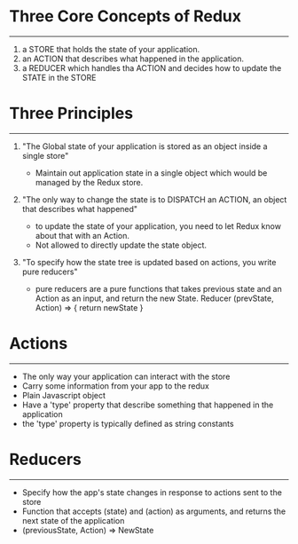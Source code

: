 # Three Core Concepts of Redux

---

1. a STORE that holds the state of your application.
2. an ACTION that describes what happened in the application.
3. a REDUCER which handles tha ACTION and decides how to update the STATE in the STORE

# Three Principles

---

1. "The Global state of your application is stored as an object inside a single store"

   - Maintain out application state in a single object which would be managed by the Redux store.

2. "The only way to change the state is to DISPATCH an ACTION, an object that describes what happened"

   - to update the state of your application, you need to let Redux know about that with an Action.
   - Not allowed to directly update the state object.

3. "To specify how the state tree is updated based on actions, you write pure reducers"
   - pure reducers are a pure functions that takes previous state and an Action as an input, and return the new State.
     Reducer (prevState, Action) => {
     return newState
     }

# Actions

---

- The only way your application can interact with the store
- Carry some information from your app to the redux
- Plain Javascript object
- Have a 'type' property that describe something that happened in the application
- the 'type' property is typically defined as string constants

# Reducers

---

- Specify how the app's state changes in response to actions sent to the store
- Function that accepts (state) and (action) as arguments, and returns the next state of the application
- (previousState, Action) => NewState
